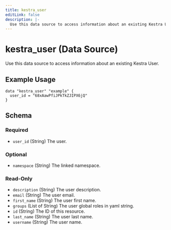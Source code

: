 ```yaml
---
title: kestra_user
editLink: false
description: |-
  Use this data source to access information about an existing Kestra User.
---
```


# kestra_user (Data Source)

Use this data source to access information about an existing Kestra User.

## Example Usage

```hcl
data "kestra_user" "example" {
  user_id = "68xAawPfiJPkTkZJIPX6jQ"
}
```

<!-- schema generated by tfplugindocs -->
## Schema

### Required

- `user_id` (String) The user.

### Optional

- `namespace` (String) The linked namespace.

### Read-Only

- `description` (String) The user description.
- `email` (String) The user email.
- `first_name` (String) The user first name.
- `groups` (List of String) The user global roles in yaml string.
- `id` (String) The ID of this resource.
- `last_name` (String) The user last name.
- `username` (String) The user name.
